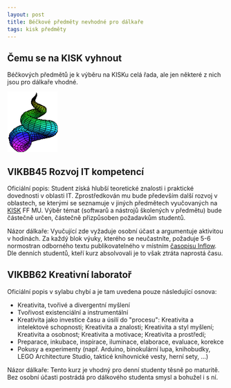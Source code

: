 ```yaml
---
layout: post
title: Béčkové předměty nevhodné pro dálkaře
tags: kisk předměty
---
```


## Čemu se na KISK vyhnout
Béčkových předmětů je k výběru na KISKu celá řada, ale jen některé z nich jsou pro dálkaře vhodné.

<img src="/images/conchoid.gif" alt="conchoid">

## VIKBB45 Rozvoj IT kompetencí
Oficiální popis: Student získá hlubší teoretické znalosti i praktické dovednosti v oblasti IT. Zprostředkován mu bude především další rozvoj v oblastech, se kterými se seznamuje v jiných předmětech vyučovaných na <a href="http://kisk.phil.muni.cz/cs" alt="web KISK" target="_blank">KISK</a> FF MU. Výběr témat (softwarů a nástrojů školených v předmětu) bude částečně určen, částečně přizpůsoben požadavkům studentů.

Názor dálkaře: Vyučující zde vyžaduje osobní účast a argumentuje aktivitou v hodinách. Za každý blok výuky, kterého se neučastníte, požaduje 5-6 normostran odborného textu publikovatelného v místním <a href="http://www.inflow.cz/" alt="Inflow" target="_blank">časopisu Inflow</a>. Dle denních studentů, kteří kurz absolvovali je to však ztráta naprostá času.

## VIKBB62 Kreativní laboratoř
Oficiální popis v sylabu chybí a je tam uvedena pouze následující osnova: 
* Kreativita, tvořivé a divergentní myšlení
* Tvořivost existenciální a instrumentální
* Kreativita jako investice času a úsilí do "procesu": Kreativita a intelektové schopnosti; Kreativita a znalosti; Kreativita a styl myšlení; Kreativita a osobnost; Kreativita a motivace; Kreativita a prostředí; 
* Preparace, inkubace, inspirace, iluminace, elaborace, evaluace, korekce 
* Pokusy a experimenty (např. Arduino, binokulární lupa, knihobudky, LEGO Architecture Studio, takticé knihovnické vesty, herní sety, ...)

Názor dálkaře: Tento kurz je vhodný pro denní studenty těsně po maturitě. Bez osobní účasti postrádá pro dálkového studenta smysl a bohužel i s ní.
